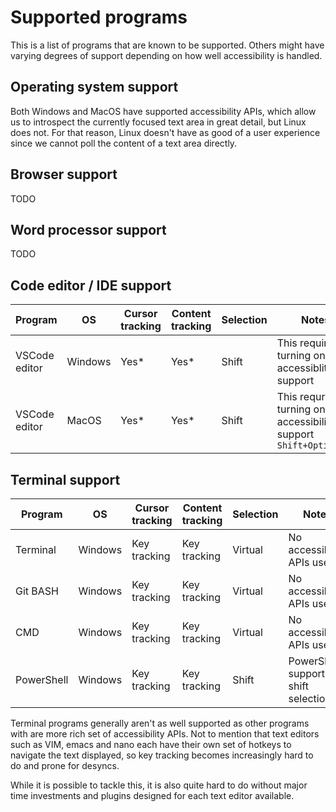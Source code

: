 # Supported programs

This is a list of programs that are known to be supported. Others might have varying degrees of support depending on how well accessibility is handled.

## Operating system support

Both Windows and MacOS have supported accessibility APIs, which allow us to introspect the currently focused text area in great detail, but Linux does not. For that reason, Linux doesn't have as good of a user experience since we cannot poll the content of a text area directly.

## Browser support

TODO

## Word processor support

TODO

## Code editor / IDE support

| Program         | OS      | Cursor tracking | Content tracking | Selection | Notes |
|-----------------|---------|-----------------|------------------|-----------|-------|
| VSCode editor   | Windows | Yes*            | Yes*             | Shift     | This requires turning on accessiblity support |
| VSCode editor   | MacOS   | Yes*            | Yes*             | Shift     | This requries turning on accessibility support `Shift+Option+F1`|

## Terminal support

| Program         | OS      | Cursor tracking | Content tracking | Selection | Notes |
|-----------------|---------|-----------------|------------------|-----------|-------|
| Terminal        | Windows | Key tracking    | Key tracking     | Virtual   | No accessibility APIs used |
| Git BASH        | Windows | Key tracking    | Key tracking     | Virtual   | No accessibility APIs used |
| CMD             | Windows | Key tracking    | Key tracking     | Virtual   | No accessibility APIs used |
| PowerShell      | Windows | Key tracking    | Key tracking     | Shift     | PowerShell supports shift selection! |

Terminal programs generally aren't as well supported as other programs with are more rich set of accessibility APIs. Not to mention that text editors such as VIM, emacs and nano each have their own set of hotkeys to navigate the text displayed, so key tracking becomes increasingly hard to do and prone for desyncs.

While it is possible to tackle this, it is also quite hard to do without major time investments and plugins designed for each text editor available.